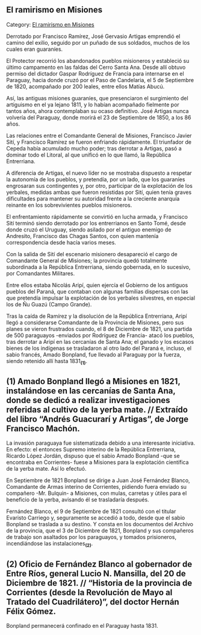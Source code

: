 ## El ramirismo en Misiones

Category: [El ramirismo en Misiones](http://descubrircorrientes.com.ar/2012/index.php/3686-historia-desde-1814-hasta-la-guerra-de-la-triple-alianza/de-fernandez-blanco-a-atienza-ordenamiento-estadual-1821-1837/lopez-jordan-pretende-afirmar-la-sucesion-de-ramirez/el-ramirismo-en-misiones)

Derrotado por Francisco Ramírez, José Gervasio Artigas emprendió el camino del exilio, seguido por un puñado de sus soldados, muchos de los cuales eran guaraníes.

El Protector recorrió los abandonados pueblos misioneros y estableció su último campamento en las faldas del Cerro Santa Ana. Desde allí obtuvo permiso del dictador Gaspar Rodríguez de Francia para internarse en el Paraguay, hacia donde cruzó por el Paso de Candelaria, el 5 de Septiembre de 1820, acompañado por 200 leales, entre ellos Matías Abucú.

Así, las antiguas misiones guaraníes, que presenciaron el surgimiento del artiguismo en el ya lejano 1811, y lo habían acompañado fielmente por tantos años, ahora contemplaban su ocaso definitivo. José Artigas nunca volvería del Paraguay, donde morirá el 23 de Septiembre de 1850, a los 86 años.

Las relaciones entre el Comandante General de Misiones, Francisco Javier Sití, y Francisco Ramírez se fueron enfriando rápidamente. El triunfador de Cepeda había acumulado mucho poder; tras derrotar a Artigas, pasó a dominar todo el Litoral, al que unificó en lo que llamó, la República Entrerriana.

A diferencia de Artigas, el nuevo líder no se mostraba dispuesto a respetar la autonomía de los pueblos, y pretendía, por un lado, que los guaraníes engrosaran sus contingentes y, por otro, participar de la explotación de los yerbales, medidas ambas que fueron resistidas por Sití, quien tenía graves dificultades para mantener su autoridad frente a la creciente anarquía reinante en los sobrevivientes pueblos misioneros.

El enfrentamiento rápidamente se convirtió en lucha armada, y Francisco Sití terminó siendo derrotado por los entrerrianos en Santo Tomé, desde donde cruzó el Uruguay, siendo asilado por el antiguo enemigo de Andresito, Francisco das Chagas Santos, con quien mantenía correspondencia desde hacía varios meses.

Con la salida de Sití del escenario misionero desapareció el cargo de Comandante General de Misiones; la provincia quedó totalmente subordinada a la República Entrerriana, siendo gobernada, en lo sucesivo, por Comandantes Militares.

Entre ellos estaba Nicolás Aripí, quien ejercía el Gobierno de los antiguos pueblos del Paraná, que contaban con algunas familias dispersas con las que pretendía impulsar la explotación de los yerbales silvestres, en especial los de Ñu Guazú (Campo Grande).

Tras la caída de Ramírez y la disolución de la República Entrerriana, Aripí llegó a considerarse Comandante de la Provincia de Misiones, pero sus planes se vieron frustrados cuando, el 8 de Diciembre de 1821, una partida de 500 paraguayos -enviados por Rodríguez de Francia- atacó los pueblos, tras derrotar a Aripí en las cercanías de Santa Ana; el ganado y los escasos bienes de los indígenas se trasladaron al otro lado del Paraná e, incluso, el sabio francés, Amado Bonpland, fue llevado al Paraguay por la fuerza, siendo retenido allí hasta 1831<sub><strong>(1)</strong></sub>.

## **(1)** Amado Bonpland llegó a Misiones en 1821, instalándose en las cercanías de Santa Ana, donde se dedicó a realizar investigaciones referidas al cultivo de la yerba mate. // Extraído del libro “Andrés Guacurarí y Artigas”, de Jorge Francisco Machón.

La invasión paraguaya fue sistematizada debido a una interesante iniciativa. En efecto: el entonces Supremo interino de la República Entrerriana, Ricardo López Jordán, dispuso que el sabio Amado Bonpland -que se encontraba en Corrientes- fuese a Misiones para la explotación científica de la yerba mate. Así lo efectuó.

En Septiembre de 1821 Bonpland se dirige a Juan José Fernández Blanco, Comandante de Armas interino de Corrientes, pidiendo fuera enviado su compañero -Mr. Bulquin- a Misiones, con mulas, carretas y útiles para el beneficio de la yerba, avisando él se trasladaría después.

Fernández Blanco, el 9 de Septiembre de 1821 consultó con el titular Evaristo Carriego y, seguramente se accedió a todo, desde que el sabio Bonpland se traslada a su destino. Y consta en los documentos del Archivo de la provincia, que el 3 de Diciembre de 1821, Bonpland y sus compañeros de trabajo son asaltados por los paraguayos, y tomados prisioneros, incendiándose las instalaciones<sub><strong>(2)</strong></sub>.

## **(2)** Oficio de Fernández Blanco al gobernador de Entre Ríos, general Lucio N. Mansilla, del 20 de Diciembre de 1821. // “Historia de la provincia de Corrientes (desde la Revolución de Mayo al Tratado del Cuadrilátero)”, del doctor Hernán Félix Gómez.

Bonpland permanecerá confinado en el Paraguay hasta 1831.